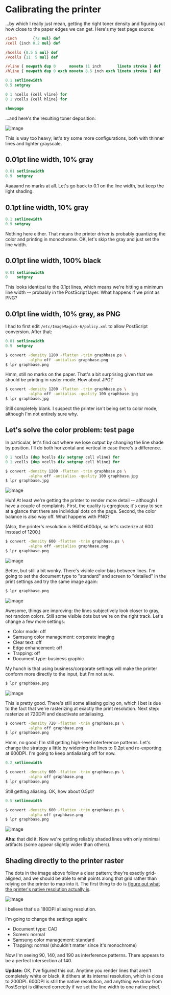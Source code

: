 # Calibrating the printer
...by which I really just mean, getting the right toner density and figuring out
how close to the paper edges we can get. Here's my test page source:

```ps
/inch       {72 mul} def
/cell {inch 0.2 mul} def

/hcells {8.5 5 mul} def
/vcells {11  5 mul} def

/vline { newpath dup 0      moveto 11 inch       lineto stroke } def
/hline { newpath dup 0 exch moveto 8.5 inch exch lineto stroke } def

0.1 setlinewidth
0.5 setgray

0 1 hcells {cell vline} for
0 1 vcells {cell hline} for

showpage
```

...and here's the resulting toner deposition:

![image](images/tenthpt-50gray-tonerdetail.jpg)

This is way too heavy; let's try some more configurations, both with thinner
lines and lighter grayscale.


## 0.01pt line width, 10% gray
```ps
0.01 setlinewidth
0.9  setgray
```

Aaaaand no marks at all. Let's go back to 0.1 on the line width, but keep the
light shading.


## 0.1pt line width, 10% gray
```ps
0.1 setlinewidth
0.9 setgray
```

Nothing here either. That means the printer driver is probably quantizing the
color and printing in monochrome. OK, let's skip the gray and just set the line
width.


## 0.01pt line width, 100% black
```ps
0.01 setlinewidth
0    setgray
```

This looks identical to the 0.1pt lines, which means we're hitting a minimum
line width -- probably in the PostScript layer. What happens if we print as PNG?


## 0.01pt line width, 10% gray, as PNG
I had to first edit `/etc/ImageMagick-6/policy.xml` to allow PostScript
conversion. After that:

```ps
0.01 setlinewidth
0.9  setgray
```

```sh
$ convert -density 1200 -flatten -trim graphbase.ps \
          -alpha off -antialias graphbase.png
$ lpr graphbase.png
```

Hmm, still no marks on the paper. That's a bit surprising given that we should
be printing in raster mode. How about JPG?

```sh
$ convert -density 1200 -flatten -trim graphbase.ps \
          -alpha off -antialias -quality 100 graphbase.jpg
$ lpr graphbase.jpg
```

Still completely blank. I suspect the printer isn't being set to color mode,
although I'm not entirely sure why.


## Let's solve the color problem: test page
In particular, let's find out where we lose output by changing the line shade by
position. I'll do both horizontal and vertical in case there's a difference.

```ps
0 1 hcells {dup hcells div setgray cell vline} for
0 1 vcells {dup vcells div setgray cell hline} for
```

```sh
$ convert -density 1200 -flatten -trim graphbase.ps \
          -alpha off -antialias -quality 100 graphbase.jpg
$ lpr graphbase.jpg
```

![image](images/graded-color-detail.jpg)

Huh! At least we're getting the printer to render more detail -- although I have
a couple of complaints. First, the quality is egregious; it's easy to see at a
glance that there are individual dots on the page. Second, the color balance is
also way off. What happens with PNG?

(Also, the printer's resolution is 9600x600dpi, so let's rasterize at 600
instead of 1200.)

```sh
$ convert -density 600 -flatten -trim graphbase.ps \
          -alpha off -antialias graphbase.png
$ lpr graphbase.png
```

![image](images/graded-color-png-detail.jpg)

Better, but still a bit wonky. There's visible color bias between lines. I'm
going to set the document type to "standard" and screen to "detailed" in the
print settings and try the same image again:

```sh
$ lpr graphbase.png
```

![image](images/graded-color-stddetailed-detail.jpg)

Awesome, things are improving: the lines subjectively look closer to gray, not
random colors. Still some visible dots but we're on the right track. Let's
change a few more settings:

- Color mode: off
- Samsung color management: corporate imaging
- Clear text: off
- Edge enhancement: off
- Trapping: off
- Document type: business graphic

My hunch is that using business/corporate settings will make the printer conform
more directly to the input, but I'm not sure.

```sh
$ lpr graphbase.png
```

![image](images/graded-monochrome-detail.jpg)

This is pretty good. There's still some aliasing going on, which I bet is due to
the fact that we're rasterizing at exactly the print resolution. Next step:
rasterize at 720DPI and deactivate antialiasing.

```sh
$ convert -density 720 -flatten -trim graphbase.ps \
          -alpha off graphbase.png
$ lpr graphbase.png
```

Hmm, no good; I'm still getting high-level interference patterns. Let's change
the strategy a little by widening the lines to 0.2pt and re-exporting at 600DPI.
I'm going to keep antialiasing off for now.

```ps
0.2 setlinewidth
```

```sh
$ convert -density 600 -flatten -trim graphbase.ps \
          -alpha off graphbase.png
$ lpr graphbase.png
```

Still getting aliasing. OK, how about 0.5pt?

```ps
0.5 setlinewidth
```

```sh
$ convert -density 600 -flatten -trim graphbase.ps \
          -alpha off graphbase.png
$ lpr graphbase.png
```

![image](images/graded-monodot-detail.jpg)

**Aha:** that did it. Now we're getting reliably shaded lines with only minimal
artifacts (some appear slightly wider than others).


## Shading directly to the printer raster
The dots in the image above follow a clear pattern; they're exactly
grid-aligned, and we should be able to emit points along that grid rather than
relying on the printer to map into it. The first thing to do is [figure out what
the printer's native resolution actually is](native-resolution.ps).

![image](images/native-resolution-detail.jpg)

I believe that's a 180DPI aliasing resolution.

I'm going to change the settings again:

- Document type: CAD
- Screen: normal
- Samsung color management: standard
- Trapping: normal (shouldn't matter since it's monochrome)

Now I'm seeing 90, 140, and 190 as interference patterns. There appears to be a
perfect intersection at 140.

**Update:** OK, I've figured this out. Anytime you render lines that aren't
completely white or black, it dithers at its internal resolution, which is close
to 200DPI. 600DPI is still the native resolution, and anything we draw from
PostScript is dithered correctly if we set the line width to one native pixel.
